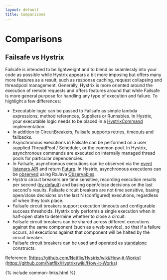 ```yaml
---
layout: default
title: Comparisons
---
```


# Comparisons

## Failsafe vs Hystrix

Failsafe is intended to be lightweight and to blend as seamlessly into your code as possible while Hystrix appears a bit more imposing but offers many more features as a result, such as response caching, request collapsing and threadpool management. Generally, Hystrix is more oriented around the execution of remote requests and offers features around that while Failsafe is more general purpose for handling any type of execution and failure. To highlight a few differences:

* Executable logic can be passed to Failsafe as simple lambda expressions, method references, Suppliers or Runnables. In Hystrix, your executable logic needs to be placed in a [HystrixCommand] implementation.
* In addition to CircuitBreakers, Failsafe supports retries, timeouts and fallbacks.
* Asynchronous executions in Failsafe can be performed on a user supplied ThreadPool / Scheduler, or the common pool. In Hystrix, asynchronous commands are executed on internally managed thread pools for particular dependencies.
* In Failsafe, asynchronous executions can be observed via the [event listeners API][event-listeners] and return [Future]. In Hystrix, asynchronous executions can be [observed](http://netflix.github.io/Hystrix/javadoc/com/netflix/hystrix/HystrixCommand.html#observe--) using RxJava [Observables](http://reactivex.io/RxJava/javadoc/rx/Observable.html).
* Hystrix circuit breakers are time sensitive, recording execution results per second ([by default][num-buckets]) and basing open/close decisions on the last second's results. Failsafe circuit breakers are not time sensitive, basing open/close decisions on the last N (configured) executions, regardless of when they took place.
* Failsafe circuit breakers support execution timeouts and configurable success thresholds. Hystrix only performs a single execution when in half-open state to determine whether to close a circuit.
* Failsafe circuit breakers can be shared across different executions against the same component (such as a web service), so that if a failure occurs, all executions against that component will be halted by the circuit breaker.
* Failsafe circuit breakers can be used and operated as [standalone](https://github.com/jhalterman/failsafe#standalone-usage) constructs.

Reference: [https://github.com/Netflix/Hystrix/wiki/How-it-Works](https://github.com/Netflix/Hystrix/wiki/How-it-Works)

[HystrixCommand]: https://netflix.github.io/Hystrix/javadoc/com/netflix/hystrix/HystrixCommand.html
[event-listeners]: https://github.com/jhalterman/failsafe#event-listeners
[Future]: https://docs.oracle.com/javase/8/docs/api/java/util/concurrent/Future.html
[num-buckets]: https://github.com/Netflix/Hystrix/wiki/Configuration#metricsrollingstatsnumbuckets

{% include common-links.html %}